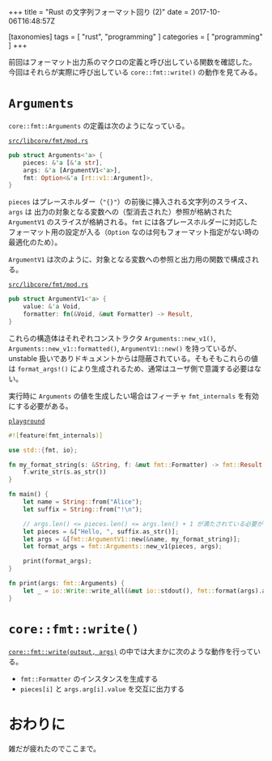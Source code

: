 +++
title = "Rust の文字列フォーマット回り (2)"
date = 2017-10-06T16:48:57Z

[taxonomies]
tags = [ "rust", "programming" ]
categories = [ "programming" ]
+++

前回はフォーマット出力系のマクロの定義と呼び出している関数を確認した。
今回はそれらが実際に呼び出している `core::fmt::write()` の動作を見てみる。

<!-- more -->

# `Arguments`
`core::fmt::Arguments` の定義は次のようになっている。

[`src/libcore/fmt/mod.rs`](https://github.com/rust-lang/rust/blob/1.20.0/src/libcore/fmt/mod.rs#L388)
```rust
pub struct Arguments<'a> {
    pieces: &'a [&'a str],
    args: &'a [ArgumentV1<'a>],
    fmt: Option<&'a [rt::v1::Argument]>,
}
```

`pieces` はプレースホルダー（`"{}"`）の前後に挿入される文字列のスライス、`args` は 出力の対象となる変数への（型消去された）参照が格納された `ArgumentV1` のスライスが格納される。`fmt` には各プレースホルダーに対応したフォーマット用の設定が入る（`Option` なのは何もフォーマット指定がない時の最適化のため）。

`ArgumentV1` は次のように、対象となる変数への参照と出力用の関数で構成される。

[`src/libcore/fmt/mod.rs`](https://github.com/rust-lang/rust/blob/1.20.0/src/libcore/fmt/mod.rs#L259)
```rust
pub struct ArgumentV1<'a> {
    value: &'a Void,
    formatter: fn(&Void, &mut Formatter) -> Result,
}
```

これらの構造体はそれぞれコンストラクタ `Arguments::new_v1()`, `Arguments::new_v1::formatted()`, `ArgumentV1::new()` を持っているが、unstable 扱いでありドキュメントからは隠蔽されている。そもそもこれらの値は `format_args!()` により生成されるため、通常はユーザ側で意識する必要はない。

実行時に `Arguments` の値を生成したい場合はフィーチャ `fmt_internals` を有効にする必要がある。

[`playground`](https://play.rust-lang.org/?gist=164a619711842cb883510b30c2a8b648&version=nightly)
```rust
#![feature(fmt_internals)]

use std::{fmt, io};

fn my_format_string(s: &String, f: &mut fmt::Formatter) -> fmt::Result {
    f.write_str(s.as_str())
}

fn main() {
    let name = String::from("Alice");
    let suffix = String::from("!\n");

    // args.len() <= pieces.len() <= args.len() + 1 が満たされている必要がある
    let pieces = &["Hello, ", suffix.as_str()];
    let args = &[fmt::ArgumentV1::new(&name, my_format_string)];
    let format_args = fmt::Arguments::new_v1(pieces, args);

    print(format_args);
}

fn print(args: fmt::Arguments) {
    let _ = io::Write::write_all(&mut io::stdout(), fmt::format(args).as_bytes());
}
```

# `core::fmt::write()`
[`core::fmt::write(output, args)`](https://github.com/rust-lang/rust/blob/1.20.0/src/libcore/fmt/mod.rs#L932) の中では大まかに次のような動作を行っている。

* `fmt::Formatter` のインスタンスを生成する
* `pieces[i]` と `args.arg[i].value` を交互に出力する

# おわりに
雑だが疲れたのでここまで。
